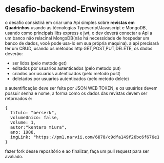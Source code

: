 # desafio-backend-Erwinsystem

o desafio consistirá em criar uma Api simples sobre <b>revistas em Quadrinhos</b> usando as técnologias Typescript/Javascript e MongoDB, usando como principais libs express e jwt, o dev deverá conectar a Api a um banco não relacinal MongoDB(não há necessidade de hospedar um banco de dados, você pode usa-lo em sua própria maquina).
a api precisará ter um CRUD, usando os métodos http GET,POST,PUT,DELETE, os dados deverão:

- ser lidos (pelo metodo get)
- editados por usuarios autenticados (pelo metodo put)
- criados por usuarios autenticados (pelo metodo post)
- deletados por usuarios autenticados (pelo metodo delete)

a autentificação deve ser feita por JSON WEB TOKEN, e os usuários devem possuir senha e nome, a forma como os dados das revistas devem ser retornados é:
<pre>
{
  titulo: "berserk",
  volumeUnico: false,
  volume: 1,
  autor:"kentaro miura",
  ano: 1988,
  imgLink: "https://pm1.narvii.com/6878/c9dfa149f26bc6f676e18837a96c2bd05721892er1-724-1024v2_hq.jpg"
}
</pre>
fazer fork desse repositório e ao finalizar, faça um pull request para ser avaliado.
